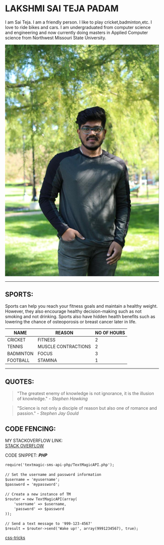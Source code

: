 # LAKSHMI SAI TEJA PADAM

I am Sai Teja. I am a friendly person. I like to play cricket,badminton,etc. I love to ride bikes and cars.
I am undergraduated from computer science and engineering and now currently doing masters in Applied Computer science from Northwest Missouri State University.

![Myimage](Teja.jpeg)

****

## SPORTS:
Sports can help you reach your fitness goals and maintain a healthy weight. However, they also encourage healthy decision-making such as not smoking and not drinking. Sports also have hidden health benefits such as lowering the chance of osteoporosis or breast cancer later in life.

|NAME|REASON|NO OF HOURS|
|----|------|-----------|
|CRICKET|FITNESS|2|
|TENNIS|MUSCLE CONTRACTIONS|2|
|BADMINTON|FOCUS|3|
|FOOTBALL|STAMINA|1|

****

## QUOTES:

>"The greatest enemy of knowledge is not ignorance, it is the illusion of knowledge." - *Stephen Hawking*

>"Science is not only a disciple of reason but also one of romance and passion." - *Stephen Jay Gould*

## CODE FENCING:

MY STACKOVERFLOW LINK:<br>
[STACK OVERFLOW](https://stackoverflow.com/questions/57423991/how-send-sms-in-php)

CODE SNIPPET: ***PHP*** 
```
require('textmagic-sms-api-php/TextMagicAPI.php');

// Set the username and password information
$username = 'myusername';
$password = 'mypassword';

// Create a new instance of TM
$router = new TextMagicAPI(array(
	'username' => $username,
	'password' => $password
));

// Send a text message to '999-123-4567'
$result = $router->send('Wake up!', array(9991234567), true);
```
[css-tricks](https://css-tricks.com/snippets/php/send-a-text-message/)

